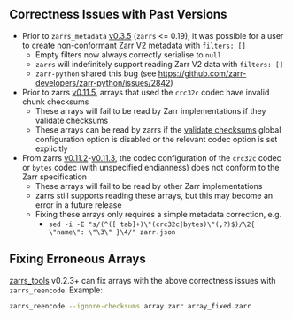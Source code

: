 ## Correctness Issues with Past Versions
- Prior to `zarrs_metadata` [v0.3.5](https://github.com/zarrs/zarrs/releases/tag/zarrs_metadata-v0.3.5) (`zarrs` <= 0.19), it was possible for a user to create non-conformant Zarr V2 metadata with `filters: []`
  - Empty filters now always correctly serialise to `null`
  - `zarrs` will indefinitely support reading Zarr V2 data with `filters: []`
  - `zarr-python` shared this bug (see https://github.com/zarr-developers/zarr-python/issues/2842)
- Prior to zarrs [v0.11.5](https://github.com/zarrs/zarrs/releases/tag/v0.11.5), arrays that used the `crc32c` codec have invalid chunk checksums
  - These arrays will fail to be read by Zarr implementations if they validate checksums
  - These arrays can be read by zarrs if the [validate checksums](crate::config::Config#validate-checksums) global configuration option is disabled or the relevant codec option is set explicitly
- From zarrs [v0.11.2](https://github.com/zarrs/zarrs/releases/tag/v0.11.2)-[v0.11.3](https://github.com/zarrs/zarrs/releases/tag/v0.11.3), the codec configuration of the `crc32c` codec or `bytes` codec (with unspecified endianness) does not conform to the Zarr specification
  - These arrays will fail to be read by other Zarr implementations
  - zarrs still supports reading these arrays, but this may become an error in a future release
  - Fixing these arrays only requires a simple metadata correction, e.g.
    - `sed -i -E "s/(^([ tab]+)\"(crc32c|bytes)\"(,?)$)/\2{ \"name\": \"\3\" }\4/" zarr.json`

## Fixing Erroneous Arrays
[zarrs_tools](https://github.com/zarrs/zarrs_tools) v0.2.3+ can fix arrays with the above correctness issues with `zarrs_reencode`. Example:
```bash
zarrs_reencode --ignore-checksums array.zarr array_fixed.zarr
```
